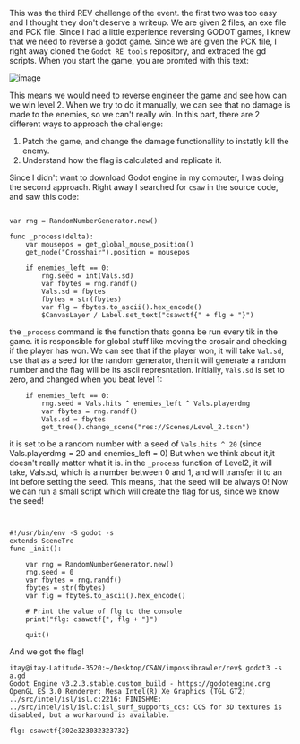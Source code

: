 This was the third REV challenge of the event. the first two was too easy and I thought they don't deserve a writeup.
We are given 2 files, an exe file and PCK file.
Since I had a little experience reversing GODOT games, I knew that we need to reverse a godot game.
Since we are given the PCK file, I right away cloned the `Godot RE tools` repository, and extraced the gd scripts.
When you start the game, you are promted with this text:

![image](https://github.com/itaybel/Weekly-CTF/assets/56035342/efc41e27-a037-41b8-8b5c-fabae145824c)

This means we would need to reverse engineer the game and see how can we win level 2.
When we try to do it manually, we can see that no damage is made to the enemies, so we can't really win.
In this part, there are 2 different ways to approach the challenge:
  1. Patch the game, and change the damage functionallity to instatly kill the enemy.
  2. Understand how the flag is calculated and replicate it.

Since I didn't want to download Godot engine in my computer, I was doing the second approach.
Right away I searched for `csaw` in the source code, and saw this code:

```godot

var rng = RandomNumberGenerator.new()

func _process(delta):
	var mousepos = get_global_mouse_position()
	get_node("Crosshair").position = mousepos

	if enemies_left == 0:
		rng.seed = int(Vals.sd)
		var fbytes = rng.randf()
		Vals.sd = fbytes
		fbytes = str(fbytes)
		var flg = fbytes.to_ascii().hex_encode()
		$CanvasLayer / Label.set_text("csawctf{" + flg + "}")
```

the `_process` command is the function thats gonna be run every tik in the game. it is responsible for global stuff like moving the crosair and checking if the player has won.
We can see that if the player won, it will take `Val.sd`, use that as a seed for the random generator, then it will generate a random number and the flag will be its ascii represntation.
Initially, `Vals.sd` is set to zero, and changed when you beat level 1:
```godot
	if enemies_left == 0:
		rng.seed = Vals.hits ^ enemies_left ^ Vals.playerdmg
		var fbytes = rng.randf()
		Vals.sd = fbytes
		get_tree().change_scene("res://Scenes/Level_2.tscn")
```
it is set to be a random number with a seed of `Vals.hits ^ 20` (since Vals.playerdmg = 20 and enemies_left = 0)
But when we think about it,it doesn't really matter what it is. in the `_process` function of Level2, it will take, Vals.sd, which is a number between 0 and 1, and will transfer it to an int before setting the seed.
This means, that the seed will be always 0!
Now we can run a small script which will create the flag for us, since we know the seed!
```godot


#!/usr/bin/env -S godot -s
extends SceneTre
func _init():

    var rng = RandomNumberGenerator.new()
    rng.seed = 0
    var fbytes = rng.randf()
    fbytes = str(fbytes)
    var flg = fbytes.to_ascii().hex_encode()

    # Print the value of flg to the console
    print("flg: csawctf{", flg + "}")

    quit()
```
And we got the flag!
```
itay@itay-Latitude-3520:~/Desktop/CSAW/impossibrawler/rev$ godot3 -s a.gd
Godot Engine v3.2.3.stable.custom_build - https://godotengine.org
OpenGL ES 3.0 Renderer: Mesa Intel(R) Xe Graphics (TGL GT2)
../src/intel/isl/isl.c:2216: FINISHME: ../src/intel/isl/isl.c:isl_surf_supports_ccs: CCS for 3D textures is disabled, but a workaround is available.

flg: csawctf{302e323032323732}
```
